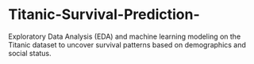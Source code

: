 # Titanic-Survival-Prediction-
Exploratory Data Analysis (EDA) and machine learning modeling on the Titanic dataset to uncover survival patterns based on demographics and social status.
